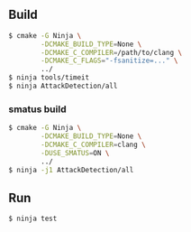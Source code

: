 ## Build

```bash
$ cmake -G Ninja \
        -DCMAKE_BUILD_TYPE=None \
        -DCMAKE_C_COMPILER=/path/to/clang \
        -DCMAKE_C_FLAGS="-fsanitize=..." \
        ../
$ ninja tools/timeit
$ ninja AttackDetection/all
```

### smatus build

```bash
$ cmake -G Ninja \
        -DCMAKE_BUILD_TYPE=None \
        -DCMAKE_C_COMPILER=clang \
        -DUSE_SMATUS=ON \
        ../
$ ninja -j1 AttackDetection/all
```
## Run

```bash
$ ninja test
```
